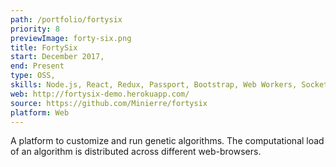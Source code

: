 ```yaml
---
path: /portfolio/fortysix
priority: 8
previewImage: forty-six.png
title: FortySix
start: December 2017,
end: Present
type: OSS,
skills: Node.js, React, Redux, Passport, Bootstrap, Web Workers, Socket.io, Distributing Computing
web: http://fortysix-demo.herokuapp.com/
source: https://github.com/Minierre/fortysix
platform: Web
---
```


A platform to customize and run genetic algorithms. The computational load of an algorithm is distributed across different web-browsers.
